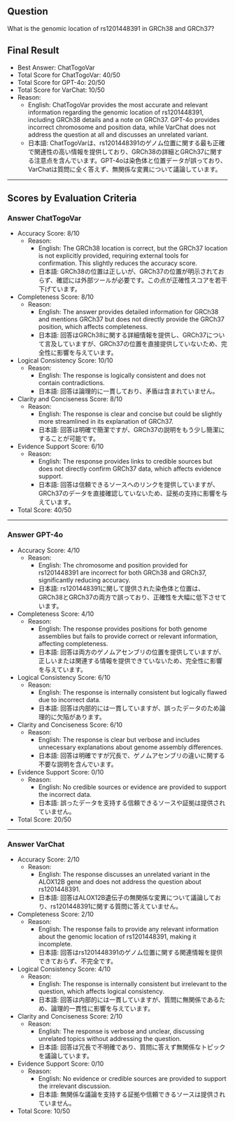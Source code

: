 ## Question

What is the genomic location of rs1201448391 in GRCh38 and GRCh37?

## Final Result

- Best Answer: ChatTogoVar
- Total Score for ChatTogoVar: 40/50
- Total Score for GPT-4o: 20/50
- Total Score for VarChat: 10/50
- Reason:
  - English: ChatTogoVar provides the most accurate and relevant information regarding the genomic location of rs1201448391, including GRCh38 details and a note on GRCh37. GPT-4o provides incorrect chromosome and position data, while VarChat does not address the question at all and discusses an unrelated variant.
  - 日本語: ChatTogoVarは、rs1201448391のゲノム位置に関する最も正確で関連性の高い情報を提供しており、GRCh38の詳細とGRCh37に関する注意点を含んでいます。GPT-4oは染色体と位置データが誤っており、VarChatは質問に全く答えず、無関係な変異について議論しています。

---

## Scores by Evaluation Criteria

### Answer ChatTogoVar
- Accuracy Score: 8/10
  - Reason: 
    - English: The GRCh38 location is correct, but the GRCh37 location is not explicitly provided, requiring external tools for confirmation. This slightly reduces the accuracy score.
    - 日本語: GRCh38の位置は正しいが、GRCh37の位置が明示されておらず、確認には外部ツールが必要です。この点が正確性スコアを若干下げています。
- Completeness Score: 8/10
  - Reason: 
    - English: The answer provides detailed information for GRCh38 and mentions GRCh37 but does not directly provide the GRCh37 position, which affects completeness.
    - 日本語: 回答はGRCh38に関する詳細情報を提供し、GRCh37について言及していますが、GRCh37の位置を直接提供していないため、完全性に影響を与えています。
- Logical Consistency Score: 10/10
  - Reason: 
    - English: The response is logically consistent and does not contain contradictions.
    - 日本語: 回答は論理的に一貫しており、矛盾は含まれていません。
- Clarity and Conciseness Score: 8/10
  - Reason: 
    - English: The response is clear and concise but could be slightly more streamlined in its explanation of GRCh37.
    - 日本語: 回答は明確で簡潔ですが、GRCh37の説明をもう少し簡潔にすることが可能です。
- Evidence Support Score: 6/10
  - Reason: 
    - English: The response provides links to credible sources but does not directly confirm GRCh37 data, which affects evidence support.
    - 日本語: 回答は信頼できるソースへのリンクを提供していますが、GRCh37のデータを直接確認していないため、証拠の支持に影響を与えています。
- Total Score: 40/50

---

### Answer GPT-4o
- Accuracy Score: 4/10
  - Reason: 
    - English: The chromosome and position provided for rs1201448391 are incorrect for both GRCh38 and GRCh37, significantly reducing accuracy.
    - 日本語: rs1201448391に関して提供された染色体と位置は、GRCh38とGRCh37の両方で誤っており、正確性を大幅に低下させています。
- Completeness Score: 4/10
  - Reason: 
    - English: The response provides positions for both genome assemblies but fails to provide correct or relevant information, affecting completeness.
    - 日本語: 回答は両方のゲノムアセンブリの位置を提供していますが、正しいまたは関連する情報を提供できていないため、完全性に影響を与えています。
- Logical Consistency Score: 6/10
  - Reason: 
    - English: The response is internally consistent but logically flawed due to incorrect data.
    - 日本語: 回答は内部的には一貫していますが、誤ったデータのため論理的に欠陥があります。
- Clarity and Conciseness Score: 6/10
  - Reason: 
    - English: The response is clear but verbose and includes unnecessary explanations about genome assembly differences.
    - 日本語: 回答は明確ですが冗長で、ゲノムアセンブリの違いに関する不要な説明を含んでいます。
- Evidence Support Score: 0/10
  - Reason: 
    - English: No credible sources or evidence are provided to support the incorrect data.
    - 日本語: 誤ったデータを支持する信頼できるソースや証拠は提供されていません。
- Total Score: 20/50

---

### Answer VarChat
- Accuracy Score: 2/10
  - Reason: 
    - English: The response discusses an unrelated variant in the ALOX12B gene and does not address the question about rs1201448391.
    - 日本語: 回答はALOX12B遺伝子の無関係な変異について議論しており、rs1201448391に関する質問に答えていません。
- Completeness Score: 2/10
  - Reason: 
    - English: The response fails to provide any relevant information about the genomic location of rs1201448391, making it incomplete.
    - 日本語: 回答はrs1201448391のゲノム位置に関する関連情報を提供できておらず、不完全です。
- Logical Consistency Score: 4/10
  - Reason: 
    - English: The response is internally consistent but irrelevant to the question, which affects logical consistency.
    - 日本語: 回答は内部的には一貫していますが、質問に無関係であるため、論理的一貫性に影響を与えています。
- Clarity and Conciseness Score: 2/10
  - Reason: 
    - English: The response is verbose and unclear, discussing unrelated topics without addressing the question.
    - 日本語: 回答は冗長で不明確であり、質問に答えず無関係なトピックを議論しています。
- Evidence Support Score: 0/10
  - Reason: 
    - English: No evidence or credible sources are provided to support the irrelevant discussion.
    - 日本語: 無関係な議論を支持する証拠や信頼できるソースは提供されていません。
- Total Score: 10/50